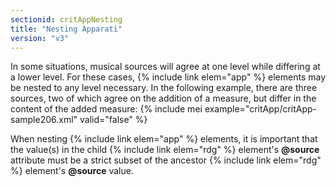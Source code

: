 ```yaml
---
sectionid: critAppNesting
title: "Nesting Apparati"
version: "v3"
---
```


In some situations, musical sources will agree at one level while differing at a lower level. For these cases, {% include link elem="app" %} elements may be nested to any level necessary. In the following example, there are three sources, two of which agree on the addition of a measure, but differ in the content of the added measure:
{% include mei example="critApp/critApp-sample206.xml" valid="false" %}
    
When nesting {% include link elem="app" %} elements, it is important that the value(s) in the child {% include link elem="rdg" %} element's **@source** attribute must be a strict subset of the ancestor {% include link elem="rdg" %} element's **@source** value.
